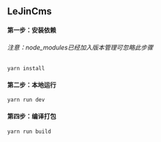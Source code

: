 ## LeJinCms

#### 第一步：安装依赖
###### 注意：node_modules已经加入版本管理可忽略此步骤
```
yarn install
```

#### 第二步：本地运行
```
yarn run dev
```

#### 第四步：编译打包
```
yarn run build
```

